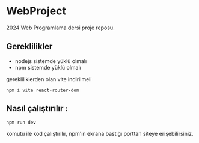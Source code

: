 # WebProject

2024 Web Programlama dersi proje reposu.

## Gereklilikler

- nodejs sistemde yüklü olmalı
- npm sistemde yüklü olmalı

gerekliliklerden olan vite indirilmeli

```
npm i vite react-router-dom
```

## Nasıl çalıştırılır :

```
npm run dev
```

komutu ile kod çalıştırılır, npm'in ekrana bastığı porttan siteye erişebilirsiniz.
